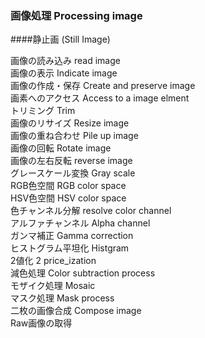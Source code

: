 ### 画像処理 Processing image
####静止画 (Still Image)

画像の読み込み read image<br> 
画像の表示 Indicate image<br>
画像の作成・保存 Create and preserve image<br>
画素へのアクセス Access to a image elment<br>
トリミング  Trim<br>
画像のリサイズ Resize image<br> 
画像の重ね合わせ Pile up image<br>
画像の回転 Rotate image<br>
画像の左右反転 reverse image<br>
グレースケール変換 Gray scale<br>
RGB色空間 RGB color space<br>
HSV色空間 HSV color space<br>
色チャンネル分解 resolve color channel<br>
アルファチャンネル Alpha channel<br>
ガンマ補正 Gamma correction<br>
ヒストグラム平坦化 Histgram<br>
2値化 2 price_ization<br>
減色処理 Color subtraction process<br>
モザイク処理 Mosaic<br>
マスク処理 Mask process<br>
二枚の画像合成 Compose image<br>
Raw画像の取得<br>